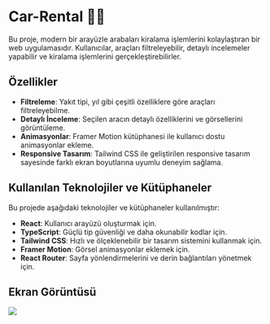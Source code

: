 <h1>Car-Rental 🚗💨</h2>

Bu proje, modern bir arayüzle arabaları kiralama işlemlerini kolaylaştıran bir web uygulamasıdır. Kullanıcılar, araçları filtreleyebilir, detaylı incelemeler yapabilir ve kiralama işlemlerini gerçekleştirebilirler.

<h2>Özellikler</h2>

- **Filtreleme**: Yakıt tipi, yıl gibi çeşitli özelliklere göre araçları filtreleyebilme.
- **Detaylı İnceleme**: Seçilen aracın detaylı özelliklerini ve görsellerini görüntüleme.
- **Animasyonlar**: Framer Motion kütüphanesi ile kullanıcı dostu animasyonlar ekleme.
- **Responsive Tasarım**: Tailwind CSS ile geliştirilen responsive tasarım sayesinde farklı ekran boyutlarına uyumlu deneyim sağlama.

<h2>Kullanılan Teknolojiler ve Kütüphaneler</h2>

Bu projede aşağıdaki teknolojiler ve kütüphaneler kullanılmıştır:

- **React**: Kullanıcı arayüzü oluşturmak için.
- **TypeScript**: Güçlü tip güvenliği ve daha okunabilir kodlar için.
- **Tailwind CSS**: Hızlı ve ölçeklenebilir bir tasarım sistemini kullanmak için.
- **Framer Motion**: Görsel animasyonlar eklemek için.
- **React Router**: Sayfa yönlendirmelerini ve derin bağlantıları yönetmek için.

<h2>Ekran Görüntüsü</h2>

![](car-rental.gif)
